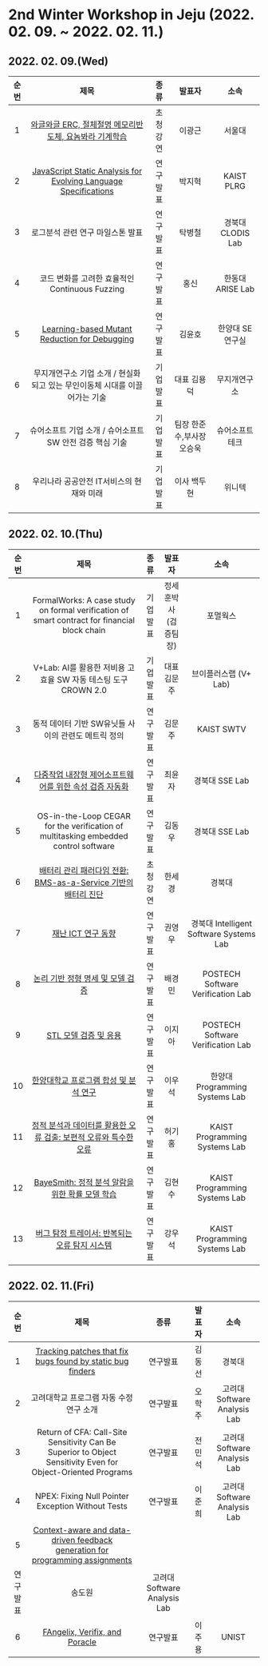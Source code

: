 # 2nd Winter Workshop in Jeju  (2022. 02. 09. ~ 2022. 02. 11.)

## 2022. 02. 09.(Wed)
|순번|제목|종류|발표자|소속|
|:----:|:----------------------------------------------------------:|:------------:|:----------------------------------:|:---------------------------------------:|
|1|[와글와글 ERC, 절체절명 메모리반도체, 요놈봐라 기계학습](https://github.com/staar2021/staar2021.github.io/files/8551884/2._.pdf)|초청강연|이광근|서울대|
|2|[JavaScript Static Analysis for Evolving Language Specifications](https://github.com/staar2021/staar2021.github.io/files/8552166/erc22-workshop_jhpark_github.pdf)|연구발표|박지혁|KAIST PLRG|
|3|로그분석 관련 연구 마일스톤 발표|연구발표|탁병철|경북대 CLODIS Lab|
|4|코드 변화를 고려한 효율적인 Continuous Fuzzing|연구발표|홍신|한동대 ARISE Lab|
|5|[Learning-based Mutant Reduction for Debugging](https://github.com/staar2021/staar2021.github.io/files/8581495/Learning-based-Mut-Reduc-debugging.pdf)|연구발표|김윤호|한양대 SE 연구실|
|6|무지개연구소 기업 소개 / 현실화 되고 있는 무인이동체 시대를 이끌어가는 기술|기업발표|대표 김용덕|무지개연구소|
|7|슈어소프트 기업 소개 / 슈어소프트 SW 안전 검증 핵심 기술|기업발표|팀장 한준수,부사장 오승욱|슈어소프트테크|
|8|우리나라 공공안전 IT서비스의 현재와 미래|기업발표|이사 백두현|위니텍|

## 2022. 02. 10.(Thu)
|순번|제목|종류|발표자|소속|
|:----:|:----------------------------------------------------------:|:------------:|:----------------------------------:|:---------------------------------------:|
|1|FormalWorks: A case  study on formal verification of smart contract for financial block chain|기업발표|정세훈박사<br/>(검증팀장)|포멀웍스|
|2|V+Lab: AI를 활용한 저비용 고효율  SW 자동 테스팅 도구 CROWN 2.0|기업발표|대표 김문주|브이플러스랩 (V+ Lab)|
|3|동적 데이터 기반 SW유닛들 사이의 관련도 메트릭 정의|연구발표|김문주|KAIST SWTV|
|4|[다중작업 내장형 제어소프트웨어를 위한 속성 검증 자동화](https://github.com/staar2021/staar2021.github.io/files/8581499/sselab_milestone.pdf)|연구발표|최윤자|경북대 SSE Lab|
|5|OS-in-the-Loop CEGAR for the verification of multitasking embedded control software|연구발표|김동우|경북대 SSE Lab|
|6|[배터리 관리 패러다임 전환: BMS-as-a-Service 기반의 배터리 진단](https://github.com/staar2021/staar2021.github.io/files/8551888/default.pdf)|초청강연|한세경|경북대|
|7|[재난 ICT 연구 동향](https://github.com/staar2021/staar2021.github.io/files/8580987/ERC_.pdf)|연구발표|권영우|경북대 Intelligent Software Systems Lab|
|8|[논리 기반 정형 명세 및 모델 검증](https://github.com/staar2021/staar2021.github.io/files/8536037/erc-2022-winter.pdf)|연구발표|배경민|POSTECH Software Verification Lab|
|9|[STL 모델 검증 및 응용](https://github.com/staar2021/staar2021.github.io/files/8535908/STL.pdf)|연구발표|이지아|POSTECH Software Verification Lab|
|10|[한양대학교 프로그램 합성 및 분석 연구](https://github.com/staar2021/staar2021.github.io/files/8536216/ercsw_20220210.pdf)|연구발표|이우석|한양대 Programming Systems Lab|
|11|[정적 분석과 데이터를 활용한 오류 검출: 보편적 오류와 특수한 오류](https://github.com/staar2021/staar2021.github.io/files/8536043/default.pdf)|연구발표|허기홍|KAIST Programming Systems Lab|
|12|[BayeSmith: 정적 분석 알람을 위한 확률 모델 학습](https://github.com/staar2021/staar2021.github.io/files/8536045/default.pdf)|연구발표|김현수|KAIST Programming Systems Lab|
|13|[버그 탐정 트레이서: 반복되는 오류 탐지 시스템](https://github.com/staar2021/staar2021.github.io/files/8536046/default.pdf)|연구발표|강우석| KAIST Programming Systems Lab|

## 2022. 02. 11.(Fri)
|순번|제목|종류|발표자|소속|
|:----:|:----------------------------------------------------------:|:------------:|:----------------------------------:|:---------------------------------------:|
|1|[Tracking patches that fix bugs found by static bug finders](https://github.com/staar2021/staar2021.github.io/files/8580226/STAAR.2022.Workshop.pdf)|연구발표|김동선|경북대|
|2|고려대학교 프로그램 자동 수정 연구 소개|연구발표|오학주|고려대 Software Analysis Lab|
|3|Return of CFA: Call-Site Sensitivity Can Be Superior to Object  Sensitivity Even for Object-Oriented Programs|연구발표|전민석|고려대 Software Analysis Lab|
|4|NPEX: Fixing Null Pointer Exception Without Tests|연구발표|이준희|고려대 Software Analysis Lab|
|5|[Context-aware and data-driven feedback generation for programming assignments](https://github.com/staar2021/staar2021.github.io/files/8581517/CAFE.pdf)
|연구발표|송도원|고려대 Software Analysis Lab|
|6|[FAngelix, Verifix, and Poracle](https://github.com/staar2021/staar2021.github.io/files/8536042/ERC-.-2022.-2.pdf)|연구발표|이주용|UNIST|
